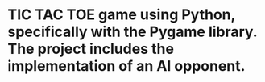 # TIC TAC TOE game using Python, specifically with the Pygame library. The project includes the implementation of an AI opponent.
